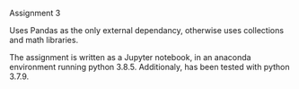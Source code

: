 Assignment 3

Uses Pandas as the only external dependancy, otherwise uses collections and math libraries. 

The assignment is written as a Jupyter notebook, in an anaconda environment running python 3.8.5. Additionaly, has been tested with python 3.7.9.









